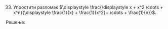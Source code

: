 33. Упростити разломак $\displaystyle \frac{\displaystyle x + x^2 \cdots + x^n}{\displaystyle \frac{1}{x} + \frac{1}{x^2}+ \cdots + \frac{1}{n}}$.

Решење: